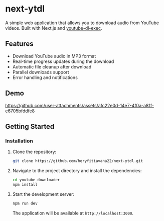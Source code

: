 # next-ytdl

A simple web application that allows you to download audio from YouTube videos. Built with Next.js and [youtube-dl-exec](https://github.com/microlinkhq/youtube-dl-exec).

## Features

- Download YouTube audio in MP3 format
- Real-time progress updates during the download
- Automatic file cleanup after download
- Parallel downloads support
- Error handling and notifications

## Demo




https://github.com/user-attachments/assets/afc22e0d-14e7-4f0a-a81f-e6705bfddfe8


## Getting Started

### Installation

1. Clone the repository:

   ```bash
   git clone https://github.com/heryfitiavana22/next-ytdl.git
   ```

2. Navigate to the project directory and install the dependencies:

   ```bash
   cd youtube-downloader
   npm install
   ```

3. Start the development server:

   ```bash
   npm run dev
   ```

   The application will be available at `http://localhost:3000`.


